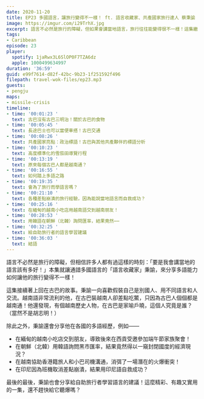 ```yaml
---
date: 2020-11-20
title: EP23 多國語言，讓旅行變得不一樣！ ft. 語言收藏家、共產國家旅行達人 蔡秉諭
image: https://imgur.com/i29TrhX.jpg
excerpt: 語言不必然是旅行的障礙，但如果會講當地語言，旅行往往能變得很不一樣！這集繼續由「語言收藏家」秉諭，分享他因為懂得多國語言，在旅行中發生的各種趣事——例如，越南語非常流利的他，在古巴裝越南人卻差點吃鱉，只因為古巴人個個都是越南通？此外還有北韓、緬甸、越南、泰國、印尼的多語旅行故事，最後也會分享給自助旅行者學習語言的建議！這麼精彩、有趣又實用的一集，還不趕快給它聽爆嗎？
tags:
- Caribbean
episode: 23
player:
  spotify: 1jaRwx3L6SlOP0F7TZA6dz
  apple: 1000499634997
duration: '36:59'
guid: e99f7614-d82f-42bc-9b23-1f251592f496
filepath: travel-wok-files/ep23.mp3
guests:
- pengju
maps:
- missile-crisis
timeline:
- time: '00:01:23 '
  text: 古巴沒有古巴三明治！關於古巴的食物
- time: '00:05:45 '
  text: 長途巴士也可以當便車搭！古巴交通
- time: '00:08:26 '
  text: 共產國家亮點：政治標語！古巴與其他共產夥伴的標語分析
- time: '00:10:23 '
  text: 高度標準化的雪茄田導覽行程
- time: '00:13:19 '
  text: 原來每個古巴人都是越南通？
- time: '00:16:55 '
  text: 如何踏上多語之路
- time: '00:19:35 '
  text: 會為了旅行而學語言嗎？
- time: '00:21:10 '
  text: 各種差點崩潰的旅行經驗，因為能說當地語言而自救成功？
- time: '00:25:16 '
  text: 在緬甸的越南小吃店用越南語交到越南朋友！
- time: '00:28:53 '
  text: 用韓語在朝鮮（北韓）詢問匯率，結果竟然⋯⋯
- time: '00:32:25 '
  text: 給自助旅行者的語言學習建議
- time: '00:36:03 '
  text: 結語
---
```


語言不必然是旅行的障礙，但相信許多人都有過這樣的時刻：「要是我會講當地的語言該有多好！」本集就讓通諳多國語言的「語言收藏家」秉諭，來分享多語能力如何讓他的旅行變得不一樣！ 

這集接續著上回在古巴的故事。秉諭一向喜歡假裝自己是別國人、用不同語言和人交流。越南語非常流利的他，在古巴裝越南人卻差點吃鱉，只因為古巴人個個都是越南通！他還發現，有個越南歷史人物，在古巴是家喻戶曉，這個人究竟是誰？（當然不是胡志明！） 

除此之外，秉諭還會分享他在各國的多語經歷，例如—— 

* 在緬甸的越南小吃店交到朋友，導致後來在西貢受邀參加端午節家族聚會！ 
* 在朝鮮（北韓）用韓語詢問黑市匯率，結果竟然得以一窺封閉國度的經濟現況？ 
* 在越南協助香港籍旅人和小巴司機溝通，消弭了一場潛在的火爆衝突！ 
* 在印尼因為班機取消差點崩潰，結果用印尼語自救成功？

最後的最後，秉諭也會分享給自助旅行者學習語言的建議！這麼精彩、有趣又實用的一集，還不趕快給它聽爆嗎？



